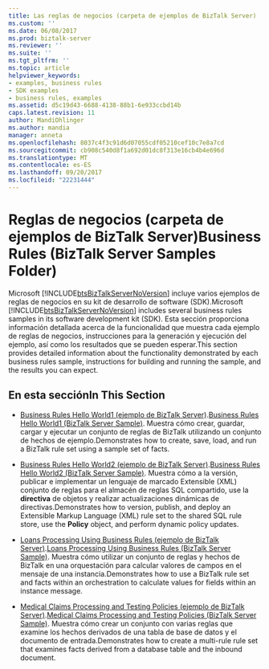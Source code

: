 ```yaml
---
title: Las reglas de negocios (carpeta de ejemplos de BizTalk Server) | Documentos de Microsoft
ms.custom: ''
ms.date: 06/08/2017
ms.prod: biztalk-server
ms.reviewer: ''
ms.suite: ''
ms.tgt_pltfrm: ''
ms.topic: article
helpviewer_keywords:
- examples, business rules
- SDK examples
- business rules, examples
ms.assetid: d5c19d43-6688-4138-88b1-6e933ccbd14b
caps.latest.revision: 11
author: MandiOhlinger
ms.author: mandia
manager: anneta
ms.openlocfilehash: 8037c4f3c91d6d07055cdf05210cef10c7e8a7cd
ms.sourcegitcommit: cb908c540d8f1a692d01dc8f313e16cb4b4e696d
ms.translationtype: MT
ms.contentlocale: es-ES
ms.lasthandoff: 09/20/2017
ms.locfileid: "22231444"
---
```

# <a name="business-rules-biztalk-server-samples-folder"></a><span data-ttu-id="9ac86-102">Reglas de negocios (carpeta de ejemplos de BizTalk Server)</span><span class="sxs-lookup"><span data-stu-id="9ac86-102">Business Rules (BizTalk Server Samples Folder)</span></span>
<span data-ttu-id="9ac86-103">Microsoft [!INCLUDE[btsBizTalkServerNoVersion](../includes/btsbiztalkservernoversion-md.md)] incluye varios ejemplos de reglas de negocios en su kit de desarrollo de software (SDK).</span><span class="sxs-lookup"><span data-stu-id="9ac86-103">Microsoft [!INCLUDE[btsBizTalkServerNoVersion](../includes/btsbiztalkservernoversion-md.md)] includes several business rules samples in its software development kit (SDK).</span></span> <span data-ttu-id="9ac86-104">Esta sección proporciona información detallada acerca de la funcionalidad que muestra cada ejemplo de reglas de negocios, instrucciones para la generación y ejecución del ejemplo, así como los resultados que se pueden esperar.</span><span class="sxs-lookup"><span data-stu-id="9ac86-104">This section provides detailed information about the functionality demonstrated by each business rules sample, instructions for building and running the sample, and the results you can expect.</span></span>  
  
## <a name="in-this-section"></a><span data-ttu-id="9ac86-105">En esta sección</span><span class="sxs-lookup"><span data-stu-id="9ac86-105">In This Section</span></span>  
  
-   <span data-ttu-id="9ac86-106">[Business Rules Hello World1 (ejemplo de BizTalk Server)](../core/business-rules-hello-world1-biztalk-server-sample.md).</span><span class="sxs-lookup"><span data-stu-id="9ac86-106">[Business Rules Hello World1 (BizTalk Server Sample)](../core/business-rules-hello-world1-biztalk-server-sample.md).</span></span> <span data-ttu-id="9ac86-107">Muestra cómo crear, guardar, cargar y ejecutar un conjunto de reglas de BizTalk utilizando un conjunto de hechos de ejemplo.</span><span class="sxs-lookup"><span data-stu-id="9ac86-107">Demonstrates how to create, save, load, and run a BizTalk rule set using a sample set of facts.</span></span>  
  
-   <span data-ttu-id="9ac86-108">[Business Rules Hello World2 (ejemplo de BizTalk Server)](../core/business-rules-hello-world2-biztalk-server-sample.md).</span><span class="sxs-lookup"><span data-stu-id="9ac86-108">[Business Rules Hello World2 (BizTalk Server Sample)](../core/business-rules-hello-world2-biztalk-server-sample.md).</span></span> <span data-ttu-id="9ac86-109">Muestra cómo a la versión, publicar e implementar un lenguaje de marcado Extensible (XML) conjunto de reglas para el almacén de reglas SQL compartido, use la **directiva** de objetos y realizar actualizaciones dinámicas de directivas.</span><span class="sxs-lookup"><span data-stu-id="9ac86-109">Demonstrates how to version, publish, and deploy an Extensible Markup Language (XML) rule set to the shared SQL rule store, use the **Policy** object, and perform dynamic policy updates.</span></span>  
  
-   <span data-ttu-id="9ac86-110">[Loans Processing Using Business Rules (ejemplo de BizTalk Server)](../core/loans-processing-using-business-rules-biztalk-server-sample.md).</span><span class="sxs-lookup"><span data-stu-id="9ac86-110">[Loans Processing Using Business Rules (BizTalk Server Sample)](../core/loans-processing-using-business-rules-biztalk-server-sample.md).</span></span> <span data-ttu-id="9ac86-111">Muestra cómo utilizar un conjunto de reglas y hechos de BizTalk en una orquestación para calcular valores de campos en el mensaje de una instancia.</span><span class="sxs-lookup"><span data-stu-id="9ac86-111">Demonstrates how to use a BizTalk rule set and facts within an orchestration to calculate values for fields within an instance message.</span></span>  
  
-   <span data-ttu-id="9ac86-112">[Medical Claims Processing and Testing Policies (ejemplo de BizTalk Server)](../core/medical-claims-processing-and-testing-policies-biztalk-server-sample.md).</span><span class="sxs-lookup"><span data-stu-id="9ac86-112">[Medical Claims Processing and Testing Policies (BizTalk Server Sample)](../core/medical-claims-processing-and-testing-policies-biztalk-server-sample.md).</span></span> <span data-ttu-id="9ac86-113">Muestra cómo crear un conjunto con varias reglas que examine los hechos derivados de una tabla de base de datos y el documento de entrada.</span><span class="sxs-lookup"><span data-stu-id="9ac86-113">Demonstrates how to create a multi-rule rule set that examines facts derived from a database table and the inbound document.</span></span>